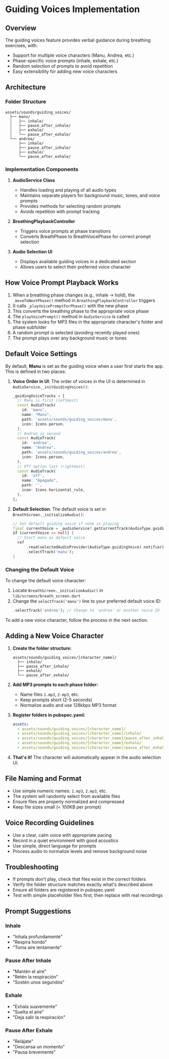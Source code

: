 # Guiding Voices Implementation

## Overview

The guiding voices feature provides verbal guidance during breathing exercises, with:

- Support for multiple voice characters (Manu, Andrea, etc.)
- Phase-specific voice prompts (inhale, exhale, etc.)
- Random selection of prompts to avoid repetition
- Easy extensibility for adding new voice characters

## Architecture

### Folder Structure

```
assets/sounds/guiding_voices/
  ├── manu/
  │   ├── inhale/
  │   ├── pause_after_inhale/
  │   ├── exhale/
  │   └── pause_after_exhale/
  └── andrea/
      ├── inhale/
      ├── pause_after_inhale/
      ├── exhale/
      └── pause_after_exhale/
```

### Implementation Components

1. **AudioService Class**
   - Handles loading and playing of all audio types
   - Maintains separate players for background music, tones, and voice prompts
   - Provides methods for selecting random prompts
   - Avoids repetition with prompt tracking

2. **BreathingPlaybackController**
   - Triggers voice prompts at phase transitions
   - Converts BreathPhase to BreathVoicePhase for correct prompt selection

3. **Audio Selection UI**
   - Displays available guiding voices in a dedicated section
   - Allows users to select their preferred voice character

## How Voice Prompt Playback Works

1. When a breathing phase changes (e.g., inhale → hold), the `_moveToNextPhase()` method in `BreathingPlaybackController` triggers
2. It calls `_playVoicePromptForPhase()` with the new phase
3. This converts the breathing phase to the appropriate voice phase
4. The `playVoicePrompt()` method in `AudioService` is called
5. The system looks for MP3 files in the appropriate character's folder and phase subfolder
6. A random prompt is selected (avoiding recently played ones)
7. The prompt plays over any background music or tones

## Default Voice Settings

By default, **Manu** is set as the guiding voice when a user first starts the app. This is defined in two places:

1. **Voice Order in UI**: The order of voices in the UI is determined in `AudioService._initGuidingVoices()`:
   ```dart
   _guidingVoiceTracks = [
     // Manu is first (leftmost)
     const AudioTrack(
       id: 'manu',
       name: "Manu",
       path: 'assets/sounds/guiding_voices/manu',
       icon: Icons.person,
     ),
     // Andrea is second
     const AudioTrack(
       id: 'andrea',
       name: "Andrea",
       path: 'assets/sounds/guiding_voices/andrea',
       icon: Icons.person,
     ),
     // Off option last (rightmost)
     const AudioTrack(
       id: 'off',
       name: "Apagado",
       path: '',
       icon: Icons.horizontal_rule,
     ),
   ];
   ```

2. **Default Selection**: The default voice is set in `BreathScreen._initializeAudio()`:
   ```dart
   // Set default guiding voice if none is playing
   final currentVoice = _audioService?.getCurrentTrack(AudioType.guidingVoice);
   if (currentVoice == null) {
     // Start manu as default voice
     ref
         .read(selectedAudioProvider(AudioType.guidingVoice).notifier)
         .selectTrack('manu');
   }
   ```

### Changing the Default Voice

To change the default voice character:

1. Locate `BreathScreen._initializeAudio()` in `lib/screens/breath_screen.dart`
2. Change the `selectTrack('manu')` line to your preferred default voice ID:
   ```dart
   .selectTrack('andrea'); // Change to 'andrea' or another voice ID
   ```

To add a new voice character, follow the process in the next section.

## Adding a New Voice Character

1. **Create the folder structure:**
   ```
   assets/sounds/guiding_voices/[character_name]/
     ├── inhale/
     ├── pause_after_inhale/
     ├── exhale/
     └── pause_after_exhale/
   ```

2. **Add MP3 prompts to each phase folder:**
   - Name files `1.mp3`, `2.mp3`, etc.
   - Keep prompts short (2-5 seconds)
   - Normalize audio and use 128kbps MP3 format

3. **Register folders in pubspec.yaml:**
   ```yaml
   assets:
     - assets/sounds/guiding_voices/[character_name]/
     - assets/sounds/guiding_voices/[character_name]/inhale/
     - assets/sounds/guiding_voices/[character_name]/pause_after_inhale/
     - assets/sounds/guiding_voices/[character_name]/exhale/
     - assets/sounds/guiding_voices/[character_name]/pause_after_exhale/
   ```

4. **That's it!** The character will automatically appear in the audio selection UI.

## File Naming and Format

- Use simple numeric names: `1.mp3`, `2.mp3`, etc.
- The system will randomly select from available files
- Ensure files are properly normalized and compressed
- Keep file sizes small (< 100KB per prompt)

## Voice Recording Guidelines

- Use a clear, calm voice with appropriate pacing
- Record in a quiet environment with good acoustics
- Use simple, direct language for prompts
- Process audio to normalize levels and remove background noise

## Troubleshooting

- If prompts don't play, check that files exist in the correct folders
- Verify the folder structure matches exactly what's described above
- Ensure all folders are registered in pubspec.yaml
- Test with simple placeholder files first, then replace with real recordings

## Prompt Suggestions

### Inhale
- "Inhala profundamente"
- "Respira hondo"
- "Toma aire lentamente"

### Pause After Inhale
- "Mantén el aire"
- "Retén la respiración"
- "Sostén unos segundos"

### Exhale
- "Exhala suavemente"
- "Suelta el aire"
- "Deja salir la respiración"

### Pause After Exhale
- "Relájate"
- "Descansa un momento"
- "Pausa brevemente" 
